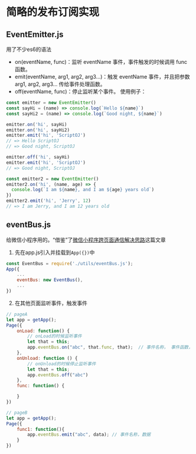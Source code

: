 # 简略的发布订阅实现

## EventEmitter.js
用了不少es6的语法
* on(eventName, func)：监听 eventName 事件，事件触发的时候调用 func 函数。
* emit(eventName, arg1, arg2, arg3...)：触发 eventName 事件，并且把参数 arg1, arg2, arg3... 传给事件处理函数。
* off(eventName, func)：停止监听某个事件。
使用例子：
```javascript
const emitter = new EventEmitter()
const sayHi = (name) => console.log(`Hello ${name}`)
const sayHi2 = (name) => console.log(`Good night, ${name}`)

emitter.on('hi', sayHi)
emitter.on('hi', sayHi2)
emitter.emit('hi', 'ScriptOJ')
// => Hello ScriptOJ
// => Good night, ScriptOJ

emitter.off('hi', sayHi)
emitter.emit('hi', 'ScriptOJ')
// => Good night, ScriptOJ

const emitter2 = new EventEmitter()
emitter2.on('hi', (name, age) => {
  console.log(`I am ${name}, and I am ${age} years old`)
})
emitter2.emit('hi', 'Jerry', 12)
// => I am Jerry, and I am 12 years old
```

## eventBus.js
给微信小程序用的。“借鉴”了[微信小程序跨页面通信解决思路](https://aotu.io/notes/2017/01/19/wxapp-event/)这篇文章
1. 先在app.js引入并挂载到`App({})`中
```javascript
const EventBus = require('./utils/eventBus.js');
App({
    ...
    eventBus: new EventBus(),
    ...
})
```

2. 在其他页面监听事件，触发事件
```javascript
// pageA
let app = getApp();
Page({
    onLoad: function() {
        // onLoad的时候监听事件
        let that = this;
        app.eventBus.on("abc", that.func, that);  // 事件名称， 事件函数，this作用域
    },
    onUnload: function () {
        // onUnload的时候停止监听事件
        let that = this;
        app.eventBus.off("abc")
    },
    func: function() {

    }
})
```

```javascript
// pageB
let app = getApp();
Page({
    func1: function(){
        app.eventBus.emit("abc", data); // 事件名称，数据
    }
})
```

